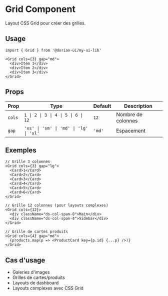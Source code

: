 # Grid Component

Layout CSS Grid pour créer des grilles.

## Usage

```tsx
import { Grid } from '@dorian-ui/my-ui-lib'

<Grid cols={3} gap="md">
  <div>Item 1</div>
  <div>Item 2</div>
  <div>Item 3</div>
</Grid>
```

## Props

| Prop | Type | Default | Description |
|------|------|---------|-------------|
| `cols` | `1 \| 2 \| 3 \| 4 \| 5 \| 6 \| 12` | `12` | Nombre de colonnes |
| `gap` | `'xs' \| 'sm' \| 'md' \| 'lg' \| 'xl'` | `'md'` | Espacement |

## Exemples

```tsx
// Grille 3 colonnes
<Grid cols={3} gap="lg">
  <Card>1</Card>
  <Card>2</Card>
  <Card>3</Card>
  <Card>4</Card>
  <Card>5</Card>
  <Card>6</Card>
</Grid>

// Grille 12 colonnes (pour layouts complexes)
<Grid cols={12}>
  <div className="ds-col-span-8">Main</div>
  <div className="ds-col-span-4">Sidebar</div>
</Grid>

// Grille de cartes produits
<Grid cols={4} gap="md">
  {products.map(p => <ProductCard key={p.id} {...p} />)}
</Grid>
```

## Cas d'usage

- Galeries d'images
- Grilles de cartes/produits
- Layouts de dashboard
- Layouts complexes avec CSS Grid
